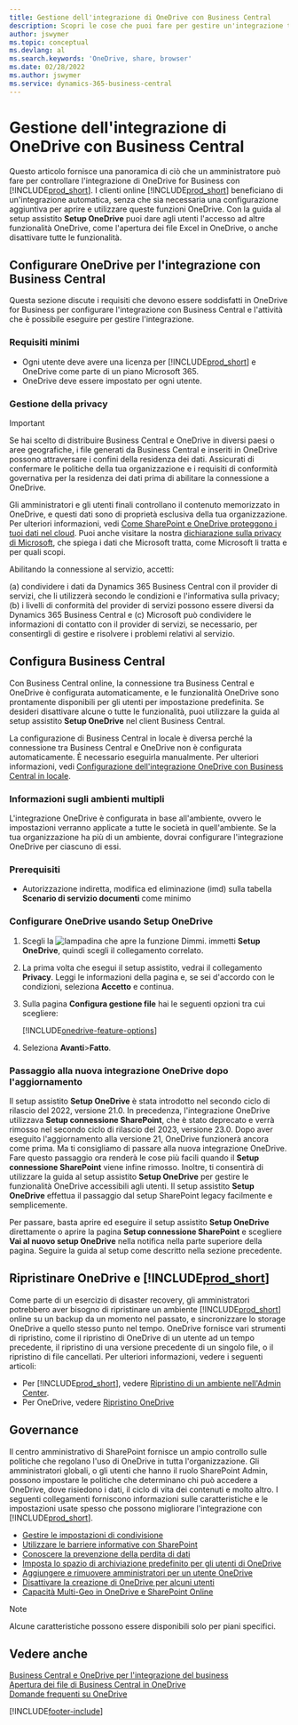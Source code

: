 ```yaml
---
title: Gestione dell'integrazione di OneDrive con Business Central
description: Scopri le cose che puoi fare per gestire un'integrazione tra Business Central e OneDrive for Business.
author: jswymer
ms.topic: conceptual
ms.devlang: al
ms.search.keywords: 'OneDrive, share, browser'
ms.date: 02/28/2022
ms.author: jswymer
ms.service: dynamics-365-business-central
---
```

# <a name="managing-onedrive-integration-with-business-central"></a>Gestione dell'integrazione di OneDrive con Business Central

Questo articolo fornisce una panoramica di ciò che un amministratore può fare per controllare l'integrazione di OneDrive for Business con [!INCLUDE[prod_short](includes/prod_short.md)]. I clienti online [!INCLUDE[prod_short](includes/prod_short.md)] beneficiano di un'integrazione automatica, senza che sia necessaria una configurazione aggiuntiva per aprire e utilizzare queste funzioni OneDrive. Con la guida al setup assistito **Setup OneDrive** puoi dare agli utenti l'accesso ad altre funzionalità OneDrive, come l'apertura dei file Excel in OneDrive, o anche disattivare tutte le funzionalità.  

## <a name="configure-onedrive-for-integration-with-business-central"></a>Configurare OneDrive per l'integrazione con Business Central

Questa sezione discute i requisiti che devono essere soddisfatti in OneDrive for Business per configurare l'integrazione con Business Central e l'attività che è possibile eseguire per gestire l'integrazione.

### <a name="minimum-requirements"></a>Requisiti minimi

* Ogni utente deve avere una licenza per [!INCLUDE[prod_short](includes/prod_short.md)] e OneDrive come parte di un piano Microsoft 365.
* OneDrive deve essere impostato per ogni utente.

### <a name="managing-privacy"></a>Gestione della privacy

> [!IMPORTANT]
> Se hai scelto di distribuire Business Central e OneDrive in diversi paesi o aree geografiche, i file generati da Business Central e inseriti in OneDrive possono attraversare i confini della residenza dei dati. Assicurati di confermare le politiche della tua organizzazione e i requisiti di conformità governativa per la residenza dei dati prima di abilitare la connessione a OneDrive.

Gli amministratori e gli utenti finali controllano il contenuto memorizzato in OneDrive, e questi dati sono di proprietà esclusiva della tua organizzazione. Per ulteriori informazioni, vedi [Come SharePoint e OneDrive proteggono i tuoi dati nel cloud](/sharepoint/safeguarding-your-data). Puoi anche visitare la nostra [dichiarazione sulla privacy di Microsoft](https://privacy.microsoft.com/en-us/privacystatement), che spiega i dati che Microsoft tratta, come Microsoft li tratta e per quali scopi.

Abilitando la connessione al servizio, accetti:

(a) condividere i dati da Dynamics 365 Business Central con il provider di servizi, che li utilizzerà secondo le condizioni e l'informativa sulla privacy; (b) i livelli di conformità del provider di servizi possono essere diversi da Dynamics 365 Business Central e (c) Microsoft può condividere le informazioni di contatto con il provider di servizi, se necessario, per consentirgli di gestire e risolvere i problemi relativi al servizio.

## <a name="configure-business-central"></a>Configura Business Central

Con Business Central online, la connessione tra Business Central e OneDrive è configurata automaticamente, e le funzionalità OneDrive sono prontamente disponibili per gli utenti per impostazione predefinita. Se desideri disattivare alcune o tutte le funzionalità, puoi utilizzare la guida al setup assistito **Setup OneDrive** nel client Business Central.

La configurazione di Business Central in locale è diversa perché la connessione tra Business Central e OneDrive non è configurata automaticamente. È necessario eseguirla manualmente. Per ulteriori informazioni, vedi [Configurazione dell'integrazione OneDrive con Business Central in locale](admin-onedrive-integration-onpremises.md).

### <a name="about-multiple-environments"></a>Informazioni sugli ambienti multipli

L'integrazione OneDrive è configurata in base all'ambiente, ovvero le impostazioni verranno applicate a tutte le società in quell'ambiente. Se la tua organizzazione ha più di un ambiente, dovrai configurare l'integrazione OneDrive per ciascuno di essi.

### <a name="prerequisites"></a>Prerequisiti

- Autorizzazione indiretta, modifica ed eliminazione (imd) sulla tabella **Scenario di servizio documenti** come minimo

### <a name="configure-onedrive-using-onedrive-setup"></a>Configurare OneDrive usando Setup OneDrive

1. Scegli la ![lampadina che apre la funzione Dimmi.](media/ui-search/search_small.png "Informazioni sull'operazione che si desidera eseguire") immetti **Setup OneDrive**, quindi scegli il collegamento correlato. 
2. La prima volta che esegui il setup assistito, vedrai il collegamento **Privacy**. Leggi le informazioni della pagina e, se sei d'accordo con le condizioni, seleziona **Accetto** e continua.
3. Sulla pagina **Configura gestione file** hai le seguenti opzioni tra cui scegliere:

   [!INCLUDE[onedrive-feature-options](includes/onedrive-feature-options.md)]
4. Seleziona **Avanti**>**Fatto**.

### <a name="switching-to-new-onedrive-integration-after-upgrade"></a>Passaggio alla nuova integrazione OneDrive dopo l'aggiornamento

Il setup assistito **Setup OneDrive** è stata introdotto nel secondo ciclo di rilascio del 2022, versione 21.0. In precedenza, l'integrazione OneDrive utilizzava **Setup connessione SharePoint**, che è stato deprecato e verrà rimosso nel secondo ciclo di rilascio del 2023, versione 23.0. Dopo aver eseguito l'aggiornamento alla versione 21, OneDrive funzionerà ancora come prima. Ma ti consigliamo di passare alla nuova integrazione OneDrive. Fare questo passaggio ora renderà le cose più facili quando il **Setup connessione SharePoint** viene infine rimosso. Inoltre, ti consentirà di utilizzare la guida al setup assistito **Setup OneDrive** per gestire le funzionalità OneDrive accessibili agli utenti. Il setup assistito **Setup OneDrive** effettua il passaggio dal setup SharePoint legacy facilmente e semplicemente.

Per passare, basta aprire ed eseguire il setup assistito **Setup OneDrive** direttamente o aprire la pagina **Setup connessione SharePoint** e scegliere **Vai al nuovo setup OneDrive** nella notifica nella parte superiore della pagina. Seguire la guida al setup come descritto nella sezione precedente.

## <a name="restoring-onedrive-and-"></a>Ripristinare OneDrive e [!INCLUDE[prod_short](includes/prod_short.md)]

Come parte di un esercizio di disaster recovery, gli amministratori potrebbero aver bisogno di ripristinare un ambiente [!INCLUDE[prod_short](includes/prod_short.md)] online su un backup da un momento nel passato, e sincronizzare lo storage OneDrive a quello stesso punto nel tempo. OneDrive fornisce vari strumenti di ripristino, come il ripristino di OneDrive di un utente ad un tempo precedente, il ripristino di una versione precedente di un singolo file, o il ripristino di file cancellati. Per ulteriori informazioni, vedere i seguenti articoli:

* Per [!INCLUDE[prod_short](includes/prod_short.md)], vedere [Ripristino di un ambiente nell'Admin Center](/dynamics365/business-central/dev-itpro/administration/tenant-admin-center-backup-restore).
* Per OneDrive, vedere [Ripristino OneDrive](https://support.microsoft.com/en-us/office/restore-your-onedrive-fa231298-759d-41cf-bcd0-25ac53eb8a15?ui=en-us&rs=en-us&ad=us)

## <a name="governance"></a>Governance

Il centro amministrativo di SharePoint fornisce un ampio controllo sulle politiche che regolano l'uso di OneDrive in tutta l'organizzazione. Gli amministratori globali, o gli utenti che hanno il ruolo SharePoint Admin, possono impostare le politiche che determinano chi può accedere a OneDrive, dove risiedono i dati, il ciclo di vita dei contenuti e molto altro. I seguenti collegamenti forniscono informazioni sulle caratteristiche e le impostazioni usate spesso che possono migliorare l'integrazione con [!INCLUDE[prod_short](includes/prod_short.md)]. 

* [Gestire le impostazioni di condivisione](/sharepoint/turn-external-sharing-on-or-off)
* [Utilizzare le barriere informative con SharePoint](/sharepoint/information-barriers)
* [Conoscere la prevenzione della perdita di dati](/microsoft-365/compliance/dlp-learn-about-dlp)
* [Imposta lo spazio di archiviazione predefinito per gli utenti di OneDrive ](/onedrive/set-default-storage-space)
* [Aggiungere e rimuovere amministratori per un utente OneDrive](/sharepoint/manage-user-profiles#add-and-remove-admins-for-a-users-onedrive)
* [Disattivare la creazione di OneDrive per alcuni utenti](/sharepoint/manage-user-profiles#disable-onedrive-creation-for-some-users)
* [Capacità Multi-Geo in OneDrive e SharePoint Online](/microsoft-365/enterprise/multi-geo-capabilities-in-onedrive-and-sharepoint-online-in-microsoft-365)

> [!NOTE]
> Alcune caratteristiche possono essere disponibili solo per piani specifici.

## <a name="see-also"></a>Vedere anche

[Business Central e OneDrive per l'integrazione del business](across-onedrive-overview.md)  
[Apertura dei file di Business Central in OneDrive](across-share-onedrive.md)  
[Domande frequenti su OneDrive](admin-onedrive-faq.md)  

[!INCLUDE[footer-include](includes/footer-banner.md)]
